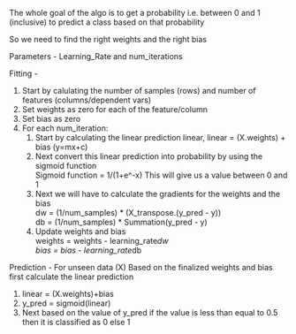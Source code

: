 The whole goal of the algo is to get a probability i.e. between 0 and 1 (inclusive) to predict a class based on that probability

So we need to find the right weights and the right bias

Parameters - Learning_Rate and num_iterations

Fitting -

1. Start by calulating the number of samples (rows) and number of features (columns/dependent vars)
2. Set weights as zero for each of the feature/column
3. Set bias as zero
4. For each num_iteration:
     1. Start by calculating the linear prediction linear, linear = (X.weights) + bias (y=mx+c)
     2. Next convert this linear prediction into probability by using the sigmoid function <br/>
        Sigmoid function = 1/(1+e^-x) This will give us a value between 0 and 1
    3. Next we will have to calculate the gradients for the weights and the bias <br/>
       dw = (1/num_samples) * (X_transpose.(y_pred - y))<br/>
       db = (1/num_samples) * Summation(y_pred - y)<br/>
    4. Update weights and bias<br/>
       weights = weights - learning_rate*dw<br/>
       bias = bias - learning_rate*db<br/>

Prediction - For unseen data (X) Based on the finalized weights and bias first calculate the linear prediction
1. linear = (X.weights)+bias
2. y_pred = sigmoid(linear)
3. Next based on the value of y_pred if the value is less than equal to 0.5 then it is classified as 0 else 1
